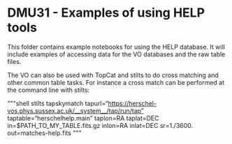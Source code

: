 DMU31 - Examples of using HELP tools
===========================

This folder contains example notebooks for using the HELP database. It will include examples of accessing data for the VO databases and the raw table files.

The VO can also be used with TopCat and stilts to do cross matching and other common table tasks. For instance a cross match can be performed at the command line with stilts:

"""shell
stilts tapskymatch tapurl=“https://herschel-vos.phys.sussex.ac.uk/__system__/tap/run/tap” taptable=“herschelhelp.main” taplon=RA taplat=DEC in=$PATH_TO_MY_TABLE.fits.gz inlon=RA inlat=DEC sr=1./3600. out=matches-help.fits
"""

